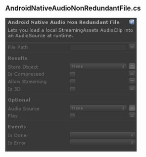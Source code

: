 ## AndroidNativeAudioNonRedundantFile.cs
![Image](/Screenshots/Actions/AndroidNativeAudioNonRedundantFile_Info.png)
